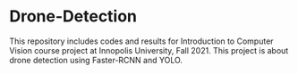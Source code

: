 # Drone-Detection
This repository includes codes and results for Introduction to Computer Vision course project at Innopolis University, Fall 2021. This project is about drone detection using Faster-RCNN and YOLO.
